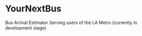# YourNextBus
Bus Arrival Estimator Serving users of the LA Metro (currently in development stage)

